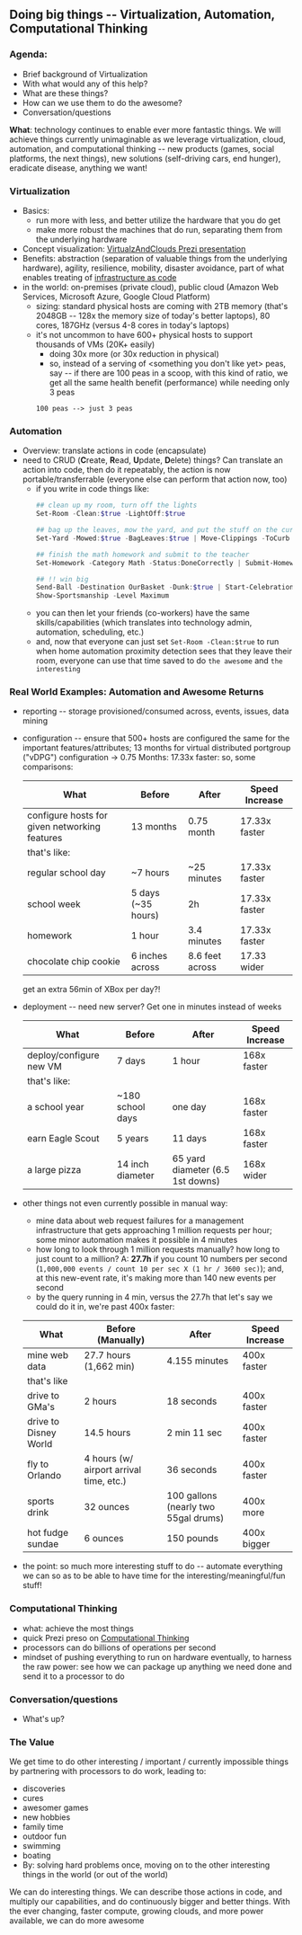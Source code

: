 ##  Doing big things -- Virtualization, Automation, Computational Thinking

### Agenda:
- Brief background of Virtualization
- With what would any of this help?
- What are these things?
- How can we use them to do the awesome?
- Conversation/questions

**What**:  technology continues to enable ever more fantastic things. We will achieve things currently unimaginable as we leverage virtualization, cloud, automation, and computational thinking -- new products (games, social platforms, the next things), new solutions (self-driving cars, end hunger), eradicate disease, anything we want!

### Virtualization
- Basics:
    - run more with less, and better utilize the hardware that you do get
    - make more robust the machines that do run, separating them from the underlying hardware
- Concept visualization:  [VirtualzAndClouds Prezi presentation](https://prezi.com/p/9v-hntpnwdvu/)
- Benefits:  abstraction (separation of valuable things from the underlying hardware), agility, resilience, mobility, disaster avoidance, part of what enables treating of [infrastructure as code](https://github.com/awslabs/aws-cloudformation-templates/blob/master/aws/services/ElasticLoadBalancing/ELBWithLockedDownAutoScaledInstances.yaml)
- in the world:  on-premises (private cloud), public cloud (Amazon Web Services, Microsoft Azure, Google Cloud Platform)
    - sizing:  standard physical hosts are coming with 2TB memory (that's 2048GB -- 128x the memory size of today's better laptops), 80 cores, 187GHz (versus 4-8 cores in today's laptops)
    - it's not uncommon to have 600+ physical hosts to support thousands of VMs (20K+ easily)
        - doing 30x more (or 30x reduction in physical)
        - so, instead of a serving of \<something you don't like yet> peas, say -- if there are 100 peas in a scoop, with this kind of ratio, we get all the same health benefit (performance) while needing only 3 peas
        ```
        100 peas --> just 3 peas
        ```

### Automation
- Overview: translate actions in code (encapsulate)
- need to CRUD (**C**reate, **R**ead, **U**pdate, **D**elete) things?  Can translate an action into code, then do it repeatably, the action is now portable/transferrable (everyone else can perform that action now, too)
    - if you write in code things like:
        ```PowerShell
        ## clean up my room, turn off the lights
        Set-Room -Clean:$true -LightOff:$true

        ## bag up the leaves, mow the yard, and put the stuff on the curb
        Set-Yard -Mowed:$true -BagLeaves:$true | Move-Clippings -ToCurb

        ## finish the math homework and submit to the teacher
        Set-Homework -Category Math -Status:DoneCorrectly | Submit-Homework -Destination teacher@MySchool.com

        ## !! win big
        Send-Ball -Destination OurBasket -Dunk:$true | Start-Celebration -DoMoonwalk:$true
        Show-Sportsmanship -Level Maximum
        ```
    - you can then let your friends (co-workers) have the same skills/capabilities (which translates into technology admin, automation, scheduling, etc.)
    - and, now that everyone can just set `Set-Room -Clean:$true` to run when home automation proximity detection sees that they leave their room, everyone can use that time saved to do `the awesome` and `the interesting`

### Real World Examples: Automation and Awesome Returns
- reporting -- storage provisioned/consumed across, events, issues, data mining
- configuration -- ensure that 500+ hosts are configured the same for the important features/attributes; 13 months for virtual distributed portgroup ("vDPG") configuration -> 0.75 Months:  17.33x faster:  so, some comparisons:

    | What | Before | After | Speed Increase |
    | -------- | ----- | ------ | -------- |
    configure hosts for given networking features | 13 months | 0.75 month | 17.33x faster
    that's like: |
    regular school day | ~7 hours | ~25 minutes | 17.33x faster
    school week | 5 days (~35 hours) | 2h | 17.33x faster
    homework | 1 hour | 3.4 minutes | 17.33x faster
    chocolate chip cookie | 6 inches across | 8.6 feet across | 17.33 wider

    get an extra 56min of XBox per day?!
- deployment -- need new server?  Get one in minutes instead of weeks

    | What | Before | After | Speed Increase |
    | -------- | ----- | ------ | -------- |
    | deploy/configure new VM | 7 days   | 1 hour | 168x faster
    | that's like: |
    | a school year | ~180 school days | one day | 168x faster
    | earn Eagle Scout | 5 years | 11 days | 168x faster
    | a large pizza | 14 inch diameter | 65 yard diameter (6.5 1st downs) | 168x wider

- other things not even currently possible in manual way:
    - mine data about web request failures for a management infrastructure that gets approaching 1 million requests per hour; some minor automation makes it possible in 4 minutes
    - how long to look through 1 million requests manually?  how long to just count to a million?  A:  **27.7h** if you count 10 numbers per second (`1,000,000 events / count 10 per sec X (1 hr / 3600 sec)`); and, at this new-event rate, it's making more than 140 new events per second
    - by the query running in 4 min, versus the 27.7h that let's say we could do it in, we're past 400x faster:

    | What | Before (Manually) | After | Speed Increase |
    | -------- | ----------------- | ------ | -------- |
    | mine web data | 27.7 hours (1,662 min) | 4.155 minutes | 400x faster
    that's like |
    drive to GMa's | 2 hours | 18 seconds | 400x faster
    drive to Disney World | 14.5 hours | 2 min 11 sec | 400x faster
    fly to Orlando | 4 hours (w/ airport arrival time, etc.) | 36 seconds | 400x faster
    sports drink | 32 ounces | 100 gallons (nearly two 55gal drums) | 400x more
    hot fudge sundae | 6 ounces | 150 pounds | 400x bigger

- the point:  so much more interesting stuff to do -- automate everything we can so as to be able to have time for the interesting/meaningful/fun stuff!

### Computational Thinking
- what:  achieve the most things
- quick Prezi preso on [Computational Thinking](https://prezi.com/2qrarwldwhac/thinking/)
- processors can do billions of operations per second
- mindset of pushing everything to run on hardware eventually, to harness the raw power:  see how we can package up anything we need done and send it to a processor to do

### Conversation/questions
- What's up?

### The Value
We get time to do other interesting / important / currently impossible things by partnering with processors to do work, leading to:
- discoveries
- cures
- awesomer games
- new hobbies
- family time
- outdoor fun
- swimming
- boating
- By: solving hard problems once, moving on to the other interesting things in the world (or out of the world)

We can do interesting things. We can describe those actions in code, and multiply our capabilities, and do continuously bigger and better things. With the ever changing, faster compute, growing clouds, and more power available, we can do more awesome
